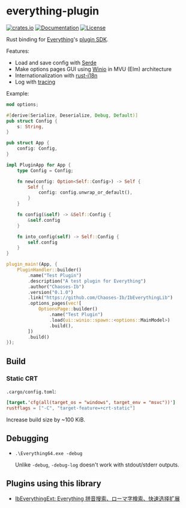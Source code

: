 # everything-plugin
[![crates.io](https://img.shields.io/crates/v/everything-plugin.svg)](https://crates.io/crates/everything-plugin)
[![Documentation](https://docs.rs/everything-plugin/badge.svg)](https://docs.rs/everything-plugin)
[![License](https://img.shields.io/crates/l/everything-plugin.svg)](../LICENSE.txt)

Rust binding for [Everything](https://www.voidtools.com/)'s [plugin SDK](https://www.voidtools.com/forum/viewtopic.php?t=16535).

Features:
- Load and save config with [Serde](https://github.com/serde-rs/serde)
- Make options pages GUI using [Winio](https://github.com/compio-rs/winio) in MVU (Elm) architecture
- Internationalization with [rust-i18n](https://github.com/longbridge/rust-i18n)
- Log with [tracing](https://github.com/tokio-rs/tracing)

Example:
```rust
mod options;

#[derive(Serialize, Deserialize, Debug, Default)]
pub struct Config {
    s: String,
}

pub struct App {
    config: Config,
}

impl PluginApp for App {
    type Config = Config;

    fn new(config: Option<Self::Config>) -> Self {
        Self {
            config: config.unwrap_or_default(),
        }
    }

    fn config(&self) -> &Self::Config {
        &self.config
    }

    fn into_config(self) -> Self::Config {
        self.config
    }
}

plugin_main!(App, {
    PluginHandler::builder()
        .name("Test Plugin")
        .description("A test plugin for Everything")
        .author("Chaoses-Ib")
        .version("0.1.0")
        .link("https://github.com/Chaoses-Ib/IbEverythingLib")
        .options_pages(vec![
            OptionsPage::builder()
                .name("Test Plugin")
                .load(ui::winio::spawn::<options::MainModel>)
                .build(),
        ])
        .build()
});
```

## Build
### Static CRT
`.cargo/config.toml`:
```toml
[target.'cfg(all(target_os = "windows", target_env = "msvc"))']
rustflags = ["-C", "target-feature=+crt-static"]
```
Increase build size by ~100 KiB.

## Debugging
- `.\Everything64.exe -debug`
  
  Unlike `-debug`, `-debug-log` doesn't work with stdout/stderr outputs.

## Plugins using this library
- [IbEverythingExt: Everything 拼音搜索、ローマ字検索、快速选择扩展](https://github.com/Chaoses-Ib/IbEverythingExt)
